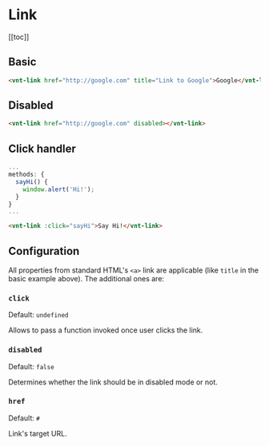 # Link

[[toc]]

## Basic

<link-basic />

```html
<vnt-link href="http://google.com" title="Link to Google">Google</vnt-link>
```

## Disabled

<link-disabled />

```html
<vnt-link href="http://google.com" disabled></vnt-link>
```

## Click handler

<link-click />

```js
...
methods: {
  sayHi() {
    window.alert('Hi!');
  }
}
...
```

```html
<vnt-link :click="sayHi">Say Hi!</vnt-link>
```

## Configuration

All properties from standard HTML's `<a>` link are applicable (like `title` in the basic example above). The additional ones are:

### `click`
Default: `undefined`

Allows to pass a function invoked once user clicks the link.

### `disabled`
Default: `false`

Determines whether the link should be in disabled mode or not.

### `href`
Default: `#`

Link's target URL.
